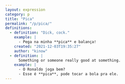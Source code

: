 ```yaml
---
layout: expression
category: p
title: "Pica"
permalink: "/p/pica/"
definitions:
  - definition: "Dick, cock."
    example: |
      - Pega na minha **pica** e balança!
    created: "2021-12-03T19:35:27"
    author: "kinow"
  - definition: |
      Something or someone really good at something.
    example: |
      - O Ronaldo joga bem?
      - Esse é **pica**, pode tocar a bola pra ele.
---
```

